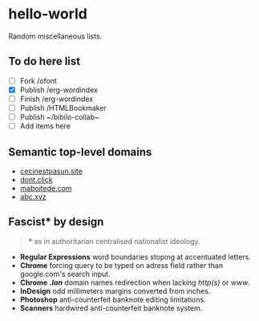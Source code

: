 # hello-world
Random miscellaneous lists.

## To do here list
* [ ] Fork /ofont
* [x] Publish /erg-wordindex
* [ ] Finish /erg-wordindex
* [ ] Publish /HTMLBookmaker
* [ ] Publish ~/bibilo-collab~
* [ ] Add items here

## Semantic top-level domains
* [cecinestpasun.site](http://cecinestpasun.site)
* [dont.click](http://dont.click)
* [maboitede.com](http://maboitede.com)
* [abc.xyz](http://abc.xyz)

## Fascist* by design
> **\*** as in authoritarian centralised nationalist ideology.  

* **Regular Expressions** word boundaries stoping at accentuated letters.
* **Chrome** forcing query to be typed on adress field rather than google.com's search input.
* **Chrome** ***.lan*** domain names redirection when lacking *http(s)* or *www*.
* **InDesign** odd millimeters margins converted from inches.
* **Photoshop** anti-counterfeit banknote editing limitations.
* **Scanners** hardwired anti-counterfeit banknote system.
